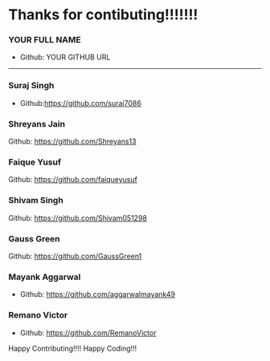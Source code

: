 # Thanks for contibuting!!!!!!!

### YOUR FULL NAME
- Github: YOUR GITHUB URL
***

### Suraj Singh
- Github:https://github.com/suraj7086

### Shreyans Jain
Github: https://github.com/Shreyans13

### Faique Yusuf
Github: https://github.com/faiqueyusuf

### Shivam Singh
Github: https://github.com/Shivam051298

### Gauss Green
Github: https://github.com/GaussGreen1

### Mayank Aggarwal
- Github: https://github.com/aggarwalmayank49

### Remano Victor
- Github: https://github.com/RemanoVictor

Happy Contributing!!!!
Happy Coding!!!


